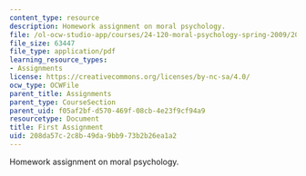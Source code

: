 ```yaml
---
content_type: resource
description: Homework assignment on moral psychology.
file: /ol-ocw-studio-app/courses/24-120-moral-psychology-spring-2009/208da57c2c8b49da9bb973b2b26ea1a2_MIT24_120s09_assn01.pdf
file_size: 63447
file_type: application/pdf
learning_resource_types:
- Assignments
license: https://creativecommons.org/licenses/by-nc-sa/4.0/
ocw_type: OCWFile
parent_title: Assignments
parent_type: CourseSection
parent_uid: f05af2bf-d570-469f-08cb-4e23f9cf94a9
resourcetype: Document
title: First Assignment
uid: 208da57c-2c8b-49da-9bb9-73b2b26ea1a2
---
```

Homework assignment on moral psychology.
